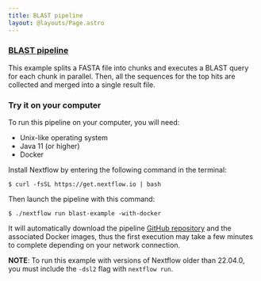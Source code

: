 ```yaml
---
title: BLAST pipeline
layout: @layouts/Page.astro
---
```



<div class="blg-summary example">
<h3><a href="javascript:void(0)">BLAST pipeline</a></h3>

<p class="text-muted">
    This example splits a FASTA file into chunks and executes a BLAST query for each chunk in parallel. Then, all the sequences for the top hits are collected and merged into a single result file.
</p>

<script type="syntaxhighlighter" class="brush: groovy">
<![CDATA[
#!/usr/bin/env nextflow

/*
 * Defines the pipeline input parameters (with a default value for each one).
 * Each of the following parameters can be specified as command line options.
 */
params.query = "$baseDir/data/sample.fa"
params.db = "$baseDir/blast-db/pdb/tiny"
params.out = "result.txt"
params.chunkSize = 100

db_name = file(params.db).name
db_dir = file(params.db).parent


workflow {
    /*
     * Create a channel emitting the given query fasta file(s).
     * Split the file into chunks containing as many sequences as defined by the parameter 'chunkSize'.
     * Finally, assign the resulting channel to the variable 'ch_fasta'
     */
    Channel
        .fromPath(params.query)
        .splitFasta(by: params.chunkSize, file:true)
        .set { ch_fasta }

    /*
     * Execute a BLAST job for each chunk emitted by the 'ch_fasta' channel
     * and emit the resulting BLAST matches.
     */
    ch_hits = blast(ch_fasta, db_dir)

    /*
     * Each time a file emitted by the 'blast' process, an extract job is executed,
     * producing a file containing the matching sequences.
     */
    ch_sequences = extract(ch_hits, db_dir)

    /*
     * Collect all the sequences files into a single file
     * and print the resulting file contents when complete.
     */
    ch_sequences
        .collectFile(name: params.out)
        .view { file -> "matching sequences:\n ${file.text}" }
}


process blast {
    input:
    path 'query.fa'
    path db

    output:
    path 'top_hits'

    """
    blastp -db $db/$db_name -query query.fa -outfmt 6 > blast_result
    cat blast_result | head -n 10 | cut -f 2 > top_hits
    """
}


process extract {
    input:
    path 'top_hits'
    path db

    output:
    path 'sequences'

    """
    blastdbcmd -db $db/$db_name -entry_batch top_hits | head -n 10 > sequences
    """
}
]]>
</script>
</div>

### Try it on your computer

To run this pipeline on your computer, you will need:

* Unix-like operating system
* Java 11 (or higher)
* Docker

Install Nextflow by entering the following command in the terminal:

    $ curl -fsSL https://get.nextflow.io | bash

Then launch the pipeline with this command:

    $ ./nextflow run blast-example -with-docker

It will automatically download the pipeline [GitHub repository](https://github.com/nextflow-io/blast-example) and the associated Docker images, thus the first execution may take a few minutes to complete depending on your network connection.

__NOTE__: To run this example with versions of Nextflow older than 22.04.0, you must include the `-dsl2` flag with `nextflow run`.
